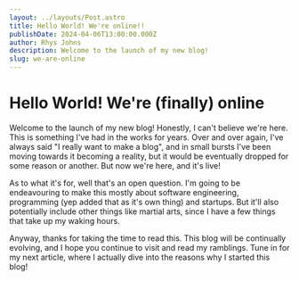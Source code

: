 ```yaml
---
layout: ../layouts/Post.astro
title: Hello World! We're online!!
publishDate: 2024-04-06T13:00:00.000Z
author: Rhys Johns
description: Welcome to the launch of my new blog!
slug: we-are-online
---
```


# Hello World! We're (finally) online

Welcome to the launch of my new blog! Honestly, I can't believe we're here. This is something I've had in the works for years. Over and over again, I've always said "I really want to make a blog", and in small bursts I've been moving towards it becoming a reality, but it would be eventually dropped for some reason or another. But now we're here, and it's live!

As to what it's for, well that's an open question. I'm going to be endeavouring to make this mostly about software engineering, programming (yep added that as it's own thing) and startups. But it'll also potentially include other things like martial arts, since I have a few things that take up my waking hours. 

Anyway, thanks for taking the time to read this. This blog will be continually evolving, and I hope you continue to visit and read my ramblings. Tune in for my next article, where I actually dive into the reasons why I started this blog!
